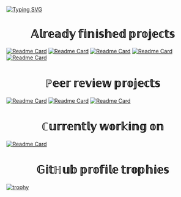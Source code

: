 [![Typing SVG](https://readme-typing-svg.demolab.com?font=Secular+One&size=30&pause=1000&color=F7F7F7&center=true&width=550&lines=Hi+there%2C+my+name+is+Sergey;I'm+studying+computer+science;Here's+the+main+projects;I've+been+working+on)](https://git.io/typing-svg)

<h1 align="center">𝔸𝕝𝕣𝕖𝕒𝕕𝕪 𝕗𝕚𝕟𝕚𝕤𝕙𝕖𝕕 𝕡𝕣𝕠𝕛𝕖𝕔𝕥𝕤</h1>

[![Readme Card](https://github-readme-stats.vercel.app/api/pin/?username=Chernosmaga&repo=java-kanban)](https://github.com/Chernosmaga/java-kanban)
[![Readme Card](https://github-readme-stats.vercel.app/api/pin/?username=Chernosmaga&repo=hangman-game)](https://github.com/Chernosmaga/hangman-game)
[![Readme Card](https://github-readme-stats.vercel.app/api/pin/?username=Chernosmaga&repo=salary-counter)](https://github.com/Chernosmaga/salary-counter)
[![Readme Card](https://github-readme-stats.vercel.app/api/pin/?username=Chernosmaga&repo=java-sprint1-hw)](https://github.com/Chernosmaga/java-sprint1-hw)
[![Readme Card](https://github-readme-stats.vercel.app/api/pin/?username=Chernosmaga&repo=java-sprint2-hw)](https://github.com/Chernosmaga/java-sprint2-hw)

<h1 align="center">ℙ𝕖𝕖𝕣 𝕣𝕖𝕧𝕚𝕖𝕨 𝕡𝕣𝕠𝕛𝕖𝕔𝕥𝕤</h1>

[![Readme Card](https://github-readme-stats.vercel.app/api/pin/?username=Chernosmaga&repo=reverse-polish-notation)](https://github.com/Chernosmaga/reverse-polish-notation)
[![Readme Card](https://github-readme-stats.vercel.app/api/pin/?username=Chernosmaga&repo=m1-t12-code-style)](https://github.com/Chernosmaga/m1-t12-code-style)
[![Readme Card](https://github-readme-stats.vercel.app/api/pin/?username=Chernosmaga&repo=leap-year)](https://github.com/Chernosmaga/leap-year)

<h1 align="center">ℂ𝕦𝕣𝕣𝕖𝕟𝕥𝕝𝕪 𝕨𝕠𝕣𝕜𝕚𝕟𝕘 𝕠𝕟</h1>

[![Readme Card](https://github-readme-stats.vercel.app/api/pin/?username=Chernosmaga&repo=java-filmorate)](https://github.com/Chernosmaga/java-filmorate)

<h1 align="center">𝔾𝕚𝕥ℍ𝕦𝕓 𝕡𝕣𝕠𝕗𝕚𝕝𝕖 𝕥𝕣𝕠𝕡𝕙𝕚𝕖𝕤</h1>

[![trophy](https://github-profile-trophy.vercel.app/?username=Chernosmaga)](https://github.com/ryo-ma/github-profile-trophy)
